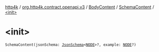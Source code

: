 [http4k](../../../index.md) / [org.http4k.contract.openapi.v3](../../index.md) / [BodyContent](../index.md) / [SchemaContent](index.md) / [&lt;init&gt;](./-init-.md)

# &lt;init&gt;

`SchemaContent(jsonSchema: `[`JsonSchema`](../../../org.http4k.util/-json-schema/index.md)`<`[`NODE`](index.md#NODE)`>?, example: `[`NODE`](index.md#NODE)`?)`
